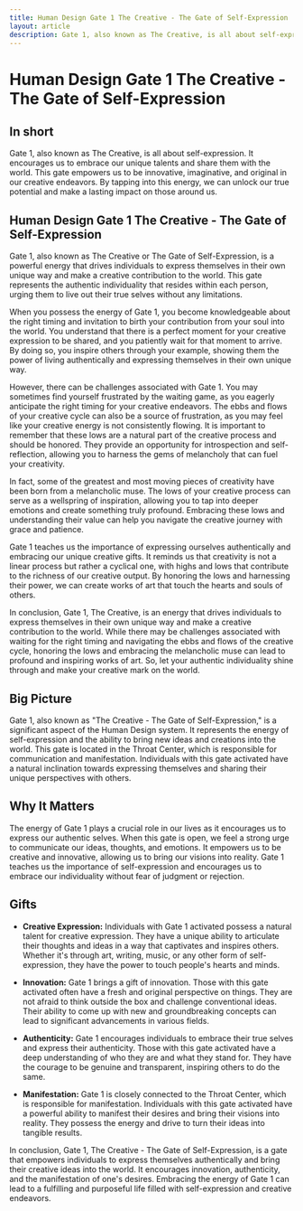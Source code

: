 ```yaml
---
title: Human Design Gate 1 The Creative - The Gate of Self-Expression
layout: article
description: Gate 1, also known as The Creative, is all about self-expression. It encourages us to embrace our unique talents and share them with the world. This gate empowers us to be innovative, imaginative, and original in our creative endeavors. By tapping into this energy, we can unlock our true potential and make a lasting impact on those around us.
---
```

# Human Design Gate 1 The Creative - The Gate of Self-Expression
## In short
 Gate 1, also known as The Creative, is all about self-expression. It encourages us to embrace our unique talents and share them with the world. This gate empowers us to be innovative, imaginative, and original in our creative endeavors. By tapping into this energy, we can unlock our true potential and make a lasting impact on those around us.

## Human Design Gate 1 The Creative - The Gate of Self-Expression
Gate 1, also known as The Creative or The Gate of Self-Expression, is a powerful energy that drives individuals to express themselves in their own unique way and make a creative contribution to the world. This gate represents the authentic individuality that resides within each person, urging them to live out their true selves without any limitations.

When you possess the energy of Gate 1, you become knowledgeable about the right timing and invitation to birth your contribution from your soul into the world. You understand that there is a perfect moment for your creative expression to be shared, and you patiently wait for that moment to arrive. By doing so, you inspire others through your example, showing them the power of living authentically and expressing themselves in their own unique way.

However, there can be challenges associated with Gate 1. You may sometimes find yourself frustrated by the waiting game, as you eagerly anticipate the right timing for your creative endeavors. The ebbs and flows of your creative cycle can also be a source of frustration, as you may feel like your creative energy is not consistently flowing. It is important to remember that these lows are a natural part of the creative process and should be honored. They provide an opportunity for introspection and self-reflection, allowing you to harness the gems of melancholy that can fuel your creativity.

In fact, some of the greatest and most moving pieces of creativity have been born from a melancholic muse. The lows of your creative process can serve as a wellspring of inspiration, allowing you to tap into deeper emotions and create something truly profound. Embracing these lows and understanding their value can help you navigate the creative journey with grace and patience.

Gate 1 teaches us the importance of expressing ourselves authentically and embracing our unique creative gifts. It reminds us that creativity is not a linear process but rather a cyclical one, with highs and lows that contribute to the richness of our creative output. By honoring the lows and harnessing their power, we can create works of art that touch the hearts and souls of others.

In conclusion, Gate 1, The Creative, is an energy that drives individuals to express themselves in their own unique way and make a creative contribution to the world. While there may be challenges associated with waiting for the right timing and navigating the ebbs and flows of the creative cycle, honoring the lows and embracing the melancholic muse can lead to profound and inspiring works of art. So, let your authentic individuality shine through and make your creative mark on the world.
## Big Picture

Gate 1, also known as "The Creative - The Gate of Self-Expression," is a significant aspect of the Human Design system. It represents the energy of self-expression and the ability to bring new ideas and creations into the world. This gate is located in the Throat Center, which is responsible for communication and manifestation. Individuals with this gate activated have a natural inclination towards expressing themselves and sharing their unique perspectives with others.

## Why It Matters

The energy of Gate 1 plays a crucial role in our lives as it encourages us to express our authentic selves. When this gate is open, we feel a strong urge to communicate our ideas, thoughts, and emotions. It empowers us to be creative and innovative, allowing us to bring our visions into reality. Gate 1 teaches us the importance of self-expression and encourages us to embrace our individuality without fear of judgment or rejection.

## Gifts

- **Creative Expression:** Individuals with Gate 1 activated possess a natural talent for creative expression. They have a unique ability to articulate their thoughts and ideas in a way that captivates and inspires others. Whether it's through art, writing, music, or any other form of self-expression, they have the power to touch people's hearts and minds.

- **Innovation:** Gate 1 brings a gift of innovation. Those with this gate activated often have a fresh and original perspective on things. They are not afraid to think outside the box and challenge conventional ideas. Their ability to come up with new and groundbreaking concepts can lead to significant advancements in various fields.

- **Authenticity:** Gate 1 encourages individuals to embrace their true selves and express their authenticity. Those with this gate activated have a deep understanding of who they are and what they stand for. They have the courage to be genuine and transparent, inspiring others to do the same.

- **Manifestation:** Gate 1 is closely connected to the Throat Center, which is responsible for manifestation. Individuals with this gate activated have a powerful ability to manifest their desires and bring their visions into reality. They possess the energy and drive to turn their ideas into tangible results.

In conclusion, Gate 1, The Creative - The Gate of Self-Expression, is a gate that empowers individuals to express themselves authentically and bring their creative ideas into the world. It encourages innovation, authenticity, and the manifestation of one's desires. Embracing the energy of Gate 1 can lead to a fulfilling and purposeful life filled with self-expression and creative endeavors.